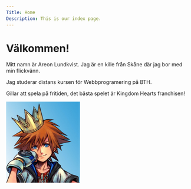 ```yaml
---
Title: Home
Description: This is our index page.
---
```


Välkommen!
==========================

Mitt namn är Areon Lundkvist. Jag är en kille från Skåne där jag bor med min flickvänn.

Jag studerar distans kursen för Webbprogramering på BTH.

Gillar att spela på fritiden, det bästa spelet är Kingdom Hearts franchisen!

<img src="assets/img/skh.jpg" width="200">

<!-- ![Sora, Kingdom Hearts](assets/img/skh.jpg "Sora, Kingdom Hearts" ){width=200px} -->
